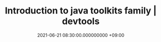 ---
layout: post
title: Introduction to java toolkits family | devtools
date: 2021-06-21 08:30:00.000000000 +09:00
---